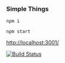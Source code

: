### Simple Things


```npm i```

```npm start```

[http://localhost:3001/](http://localhost:3001/)


[![Build Status](https://img.shields.io/travis/tomkp/simple-things/master.svg?style=flat-square)](https://travis-ci.org/tomkp/simple-things)
